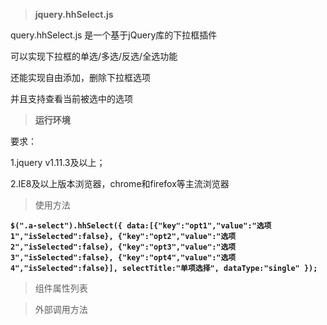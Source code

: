 >**jquery.hhSelect.js**

query.hhSelect.js 是一个基于jQuery库的下拉框插件

可以实现下拉框的单选/多选/反选/全选功能

还能实现自由添加，删除下拉框选项

并且支持查看当前被选中的选项


>**运行环境**


要求：

1.jquery v1.11.3及以上；

2.IE8及以上版本浏览器，chrome和firefox等主流浏览器

>使用方法

**`$(".a-select").hhSelect({
  data:[{"key":"opt1","value":"选项1","isSelected":false},
          {"key":"opt2","value":"选项2","isSelected":false},
          {"key":"opt3","value":"选项3","isSelected":false},
          {"key":"opt4","value":"选项4","isSelected":false}],
  selectTitle:"单项选择",
  dataType:"single"
});`**

>组件属性列表

>外部调用方法
